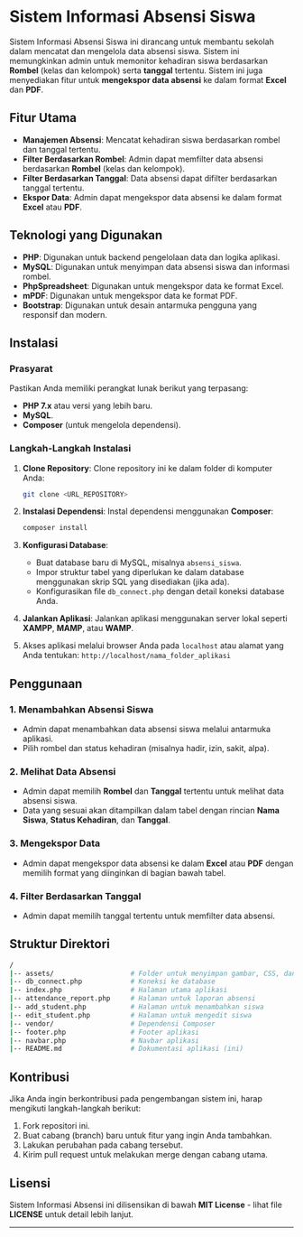 

# Sistem Informasi Absensi Siswa

Sistem Informasi Absensi Siswa ini dirancang untuk membantu sekolah dalam mencatat dan mengelola data absensi siswa. Sistem ini memungkinkan admin untuk memonitor kehadiran siswa berdasarkan **Rombel** (kelas dan kelompok) serta **tanggal** tertentu. Sistem ini juga menyediakan fitur untuk **mengekspor data absensi** ke dalam format **Excel** dan **PDF**.

## Fitur Utama

- **Manajemen Absensi**: Mencatat kehadiran siswa berdasarkan rombel dan tanggal tertentu.
- **Filter Berdasarkan Rombel**: Admin dapat memfilter data absensi berdasarkan **Rombel** (kelas dan kelompok).
- **Filter Berdasarkan Tanggal**: Data absensi dapat difilter berdasarkan tanggal tertentu.
- **Ekspor Data**: Admin dapat mengekspor data absensi ke dalam format **Excel** atau **PDF**.
  
## Teknologi yang Digunakan

- **PHP**: Digunakan untuk backend pengelolaan data dan logika aplikasi.
- **MySQL**: Digunakan untuk menyimpan data absensi siswa dan informasi rombel.
- **PhpSpreadsheet**: Digunakan untuk mengekspor data ke format Excel.
- **mPDF**: Digunakan untuk mengekspor data ke format PDF.
- **Bootstrap**: Digunakan untuk desain antarmuka pengguna yang responsif dan modern.
  
## Instalasi

### Prasyarat

Pastikan Anda memiliki perangkat lunak berikut yang terpasang:
- **PHP 7.x** atau versi yang lebih baru.
- **MySQL**.
- **Composer** (untuk mengelola dependensi).

### Langkah-Langkah Instalasi

1. **Clone Repository**:
   Clone repository ini ke dalam folder di komputer Anda:
   ```bash
   git clone <URL_REPOSITORY>
   ```

2. **Instalasi Dependensi**:
   Instal dependensi menggunakan **Composer**:
   ```bash
   composer install
   ```

3. **Konfigurasi Database**:
   - Buat database baru di MySQL, misalnya `absensi_siswa`.
   - Impor struktur tabel yang diperlukan ke dalam database menggunakan skrip SQL yang disediakan (jika ada).
   - Konfigurasikan file `db_connect.php` dengan detail koneksi database Anda.

4. **Jalankan Aplikasi**:
   Jalankan aplikasi menggunakan server lokal seperti **XAMPP**, **MAMP**, atau **WAMP**.
   
5. Akses aplikasi melalui browser Anda pada `localhost` atau alamat yang Anda tentukan:
   ```http://localhost/nama_folder_aplikasi```

## Penggunaan

### **1. Menambahkan Absensi Siswa**
- Admin dapat menambahkan data absensi siswa melalui antarmuka aplikasi.
- Pilih rombel dan status kehadiran (misalnya hadir, izin, sakit, alpa).
  
### **2. Melihat Data Absensi**
- Admin dapat memilih **Rombel** dan **Tanggal** tertentu untuk melihat data absensi siswa.
- Data yang sesuai akan ditampilkan dalam tabel dengan rincian **Nama Siswa**, **Status Kehadiran**, dan **Tanggal**.

### **3. Mengekspor Data**
- Admin dapat mengekspor data absensi ke dalam **Excel** atau **PDF** dengan memilih format yang diinginkan di bagian bawah tabel.

### **4. Filter Berdasarkan Tanggal**
- Admin dapat memilih tanggal tertentu untuk memfilter data absensi.

## Struktur Direktori

```bash
/
|-- assets/                   # Folder untuk menyimpan gambar, CSS, dan JavaScript
|-- db_connect.php            # Koneksi ke database
|-- index.php                 # Halaman utama aplikasi
|-- attendance_report.php     # Halaman untuk laporan absensi
|-- add_student.php           # Halaman untuk menambahkan siswa
|-- edit_student.php          # Halaman untuk mengedit siswa
|-- vendor/                   # Dependensi Composer
|-- footer.php                # Footer aplikasi
|-- navbar.php                # Navbar aplikasi
|-- README.md                 # Dokumentasi aplikasi (ini)
```

## Kontribusi

Jika Anda ingin berkontribusi pada pengembangan sistem ini, harap mengikuti langkah-langkah berikut:

1. Fork repositori ini.
2. Buat cabang (branch) baru untuk fitur yang ingin Anda tambahkan.
3. Lakukan perubahan pada cabang tersebut.
4. Kirim pull request untuk melakukan merge dengan cabang utama.

## Lisensi

Sistem Informasi Absensi ini dilisensikan di bawah **MIT License** - lihat file **LICENSE** untuk detail lebih lanjut.

---


